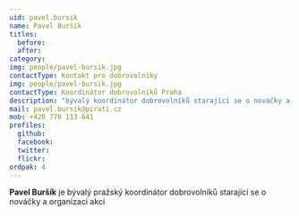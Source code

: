 ```yaml
---
uid: pavel.bursik
name: Pavel Buršík
titles:
  before: 
  after:
category: 
img: people/pavel-bursik.jpg
contactType: Kontakt pro dobrovolníky
img: people/pavel-bursik.jpg
contactType: Koordinátor dobrovolníků Praha
description: "bývalý koordinátor dobrovolníků starající se o nováčky a organizaci akcí."
mail: pavel.bursik@pirati.cz
mob: +420 770 113 641
profiles:
  github:       
  facebook: 
  twitter: 		  
  flickr:		  
ordpak: 4
---
```


**Pavel Buršík** je bývalý pražský koordinátor dobrovolníků starající se o nováčky a organizaci akcí



